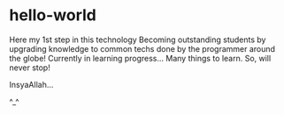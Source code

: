 # hello-world
Here my 1st step in this technology
Becoming outstanding students by upgrading knowledge to common techs done by the programmer around the globe! Currently in learning progress... Many things to learn. So, will never stop!

InsyaAllah...

^_^
